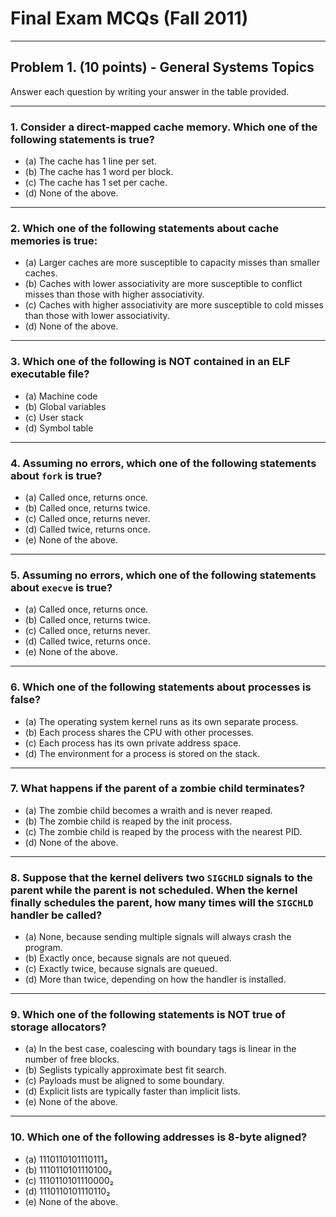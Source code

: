 # Final Exam MCQs (Fall 2011)
---

## Problem 1. (10 points) - General Systems Topics

Answer each question by writing your answer in the table provided.

---

### 1. Consider a direct-mapped cache memory. Which one of the following statements is true?
- (a) The cache has 1 line per set.  
- (b) The cache has 1 word per block.  
- (c) The cache has 1 set per cache.  
- (d) None of the above.  

---

### 2. Which one of the following statements about cache memories is true:
- (a) Larger caches are more susceptible to capacity misses than smaller caches.  
- (b) Caches with lower associativity are more susceptible to conflict misses than those with higher associativity.  
- (c) Caches with higher associativity are more susceptible to cold misses than those with lower associativity.  
- (d) None of the above.  

---

### 3. Which one of the following is NOT contained in an ELF executable file?
- (a) Machine code  
- (b) Global variables  
- (c) User stack  
- (d) Symbol table  

---

### 4. Assuming no errors, which one of the following statements about `fork` is true?
- (a) Called once, returns once.  
- (b) Called once, returns twice.  
- (c) Called once, returns never.  
- (d) Called twice, returns once.  
- (e) None of the above.  

---

### 5. Assuming no errors, which one of the following statements about `execve` is true?
- (a) Called once, returns once.  
- (b) Called once, returns twice.  
- (c) Called once, returns never.  
- (d) Called twice, returns once.  
- (e) None of the above.  

---

### 6. Which one of the following statements about processes is false?
- (a) The operating system kernel runs as its own separate process.  
- (b) Each process shares the CPU with other processes.  
- (c) Each process has its own private address space.  
- (d) The environment for a process is stored on the stack.  

---

### 7. What happens if the parent of a zombie child terminates?
- (a) The zombie child becomes a wraith and is never reaped.  
- (b) The zombie child is reaped by the init process.  
- (c) The zombie child is reaped by the process with the nearest PID.  
- (d) None of the above.  

---

### 8. Suppose that the kernel delivers two `SIGCHLD` signals to the parent while the parent is not scheduled. When the kernel finally schedules the parent, how many times will the `SIGCHLD` handler be called?
- (a) None, because sending multiple signals will always crash the program.  
- (b) Exactly once, because signals are not queued.  
- (c) Exactly twice, because signals are queued.  
- (d) More than twice, depending on how the handler is installed.  

---

### 9. Which one of the following statements is NOT true of storage allocators?
- (a) In the best case, coalescing with boundary tags is linear in the number of free blocks.  
- (b) Seglists typically approximate best fit search.  
- (c) Payloads must be aligned to some boundary.  
- (d) Explicit lists are typically faster than implicit lists.  
- (e) None of the above.  

---

### 10. Which one of the following addresses is 8-byte aligned?
- (a) 1110110101110111₂  
- (b) 1110110101110100₂  
- (c) 1110110101110000₂  
- (d) 1110110101110110₂  
- (e) None of the above.  